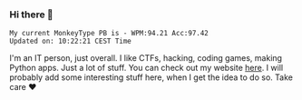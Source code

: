 ### Hi there 👋
<!-- PB START -->
```
My current MonkeyType PB is - WPM:94.21 Acc:97.42
Updated on: 10:22:21 CEST Time
```
<!-- PB END -->
I'm an IT person, just overall. I like CTFs, hacking, coding games, making Python apps. Just a lot of stuff.
You can check out my website [here](https://skill3472.github.io/).
I will probably add some interesting stuff here, when I get the idea to do so. Take care ❤️
